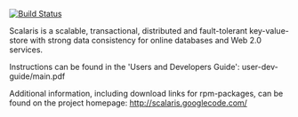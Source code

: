[![Build Status](https://travis-ci.org/scalaris-team/scalaris.svg?branch=master)](https://travis-ci.org/scalaris-team/scalaris)

Scalaris is a scalable, transactional, distributed and fault-tolerant
key-value-store with strong data consistency for online databases and
Web 2.0 services.

Instructions can be found in the 'Users and Developers Guide':
user-dev-guide/main.pdf

Additional information, including download links for rpm-packages, can
be found on the project homepage:
http://scalaris.googlecode.com/
